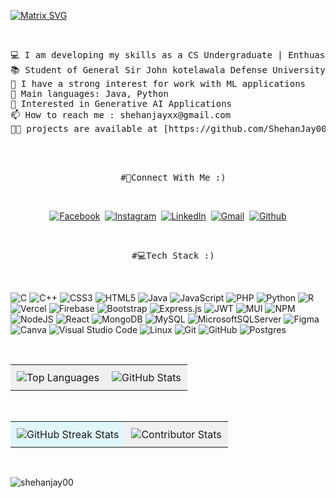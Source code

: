 [![Matrix SVG](https://raw.githubusercontent.com/rodrigograca31/rodrigograca31/master/matrix.svg)](https://www.youtube.com/watch?v=SDkAGkd4NLc) 
<!--<h1 align="center">Hi 👋, I'm Shehan Jayasooriya</h1>-->
<!--<div align="center"><img src ="4a6t7pmm323uaz9rv1rf.webp"></div>-->
<!-- <h3 align="center">CS Undergraduate | Unleashing Innovation | Unlocking the Future!</h3> -->
<!--<img align='right' alt='coding' width='435' src="Programming123najra.gif">-->

<br>

<!--🔭 I’m currently working on **ML Projects**

🌱 I’m currently learning **MERN Full Stack Development**

👨‍💻 All of my projects are available at [https://github.com/ShehanJay00](https://github.com/ShehanJay00)

💬 Ask me about **Java , C++ , Python**

📫 How to reach me **shehanjayxx@gmail.com** -->

<pre>
💻 I am developing my skills as a CS Undergraduate | Enthuastic about new technologies
📚 Student of General Sir John kotelawala Defense University
📝 I have a strong interest for work with ML applications
🌟 Main languages: Java, Python
🚩 Interested in Generative AI Applications
📫 How to reach me : shehanjayxx@gmail.com
👨‍💻 projects are available at [https://github.com/ShehanJay00](https://github.com/ShehanJay00)
</pre>
<br>




<!--<h4 align="left">CONNECT WITH ME</h4>
<p align="center">
<a href="https://twitter.com/shehan jayasooriya" target="blank"><img align="center" src="https://raw.githubusercontent.com/rahuldkjain/github-profile-readme-generator/master/src/images/icons/Social/twitter.svg" alt="shehan jayasooriya" height="30" width="35" /></a>
<a href="https://linkedin.com/in/shehan jayasooriya" target="blank"><img align="center" src="https://raw.githubusercontent.com/rahuldkjain/github-profile-readme-generator/master/src/images/icons/Social/linked-in-alt.svg" alt="shehan jayasooriya" height="30" width="35"/></a>
<a href="https://fb.com/shehan malinda" target="blank"><img align="center" src="https://raw.githubusercontent.com/rahuldkjain/github-profile-readme-generator/master/src/images/icons/Social/facebook.svg" alt="shehan malinda" height="30" width="35" /></a>
<a href="https://instagram.com/shehan_jx" target="blank"><img align="center" src="https://raw.githubusercontent.com/rahuldkjain/github-profile-readme-generator/master/src/images/icons/Social/instagram.svg" alt="shehan_jx" height="30" width="35" /></a>
</p>-->
<br>
<Pre align = 'center'>
  #👋Connect With Me :)
</Pre>
<br>
<p align="center">
<a href="https://fb.com/shehan malinda"><img src="https://img.shields.io/badge/facebook-%231877F2.svg?&style=for-the-badge&logo=facebook&logoColor=white" alt="Facebook" /></a>&nbsp;
<a href="https://instagram.com/shehan_jx"><img src="https://img.shields.io/badge/instagram-%23E4405F.svg?&style=for-the-badge&logo=instagram&logoColor=white" alt="Instagram" /></a>&nbsp;
<a href="www.linkedin.com/in/shehan-jayasooriya"><img src="https://img.shields.io/badge/linkedin-%230077B5.svg?&style=for-the-badge&logo=linkedin&logoColor=white" alt="LinkedIn" /></a>&nbsp;
<a href=""><img src="https://img.shields.io/badge/gmail-%23D14836.svg?&style=for-the-badge&logo=gmail&logoColor=white" alt="Gmail"/></a>&nbsp;
<a href="https://github.com/ShehanJay00/" target="_blank"><img alt="Github" src="https://img.shields.io/badge/GitHub-%2312100E.svg?&style=for-the-badge&logo=Github&logoColor=white" /></a>
</p>

<br>
<Pre align = 'center'>
  #💻Tech Stack :)
</Pre>
<br>

<!--
<p align="left"> 
<a href="https://getbootstrap.com" target="_blank" rel="noreferrer"> <img src="https://raw.githubusercontent.com/devicons/devicon/master/icons/bootstrap/bootstrap-plain-wordmark.svg" alt="bootstrap" width="40" height="35"/> </a> 
<a href="https://www.w3schools.com/cpp/" target="_blank" rel="noreferrer"> <img src="https://raw.githubusercontent.com/devicons/devicon/master/icons/cplusplus/cplusplus-original.svg" alt="cplusplus" width="40" height="35"/> </a> <a href="https://www.w3schools.com/css/" target="_blank" rel="noreferrer"> <img src="https://raw.githubusercontent.com/devicons/devicon/master/icons/css3/css3-original-wordmark.svg" alt="css3" width="40" height="35"/> </a> 
<a href="https://expressjs.com" target="_blank" rel="noreferrer"> <img src="https://raw.githubusercontent.com/devicons/devicon/master/icons/express/express-original-wordmark.svg" alt="express" width="40" height="35"/> </a> 
<a href="https://www.figma.com/" target="_blank" rel="noreferrer"> <img src="https://www.vectorlogo.zone/logos/figma/figma-icon.svg" alt="figma" width="40" height="35"/> </a> <a href="https://firebase.google.com/" target="_blank" rel="noreferrer"> <img src="https://www.vectorlogo.zone/logos/firebase/firebase-icon.svg" alt="firebase" width="40" height="35"/> </a> <a href="https://git-scm.com/" target="_blank" rel="noreferrer"> <img src="https://www.vectorlogo.zone/logos/git-scm/git-scm-icon.svg" alt="git" width="40" height="35"/> </a> <a href="https://www.w3.org/html/" target="_blank" rel="noreferrer"> <img src="https://raw.githubusercontent.com/devicons/devicon/master/icons/html5/html5-original-wordmark.svg" alt="html5" width="40" height="35"/> </a> <a href="https://www.java.com" target="_blank" rel="noreferrer"> <img src="https://raw.githubusercontent.com/devicons/devicon/master/icons/java/java-original.svg" alt="java" width="40" height="35"/> </a> <a href="https://developer.mozilla.org/en-US/docs/Web/JavaScript" target="_blank" rel="noreferrer"> <img src="https://raw.githubusercontent.com/devicons/devicon/master/icons/javascript/javascript-original.svg" alt="javascript" width="40" height="35"/> </a> <a href="https://www.mongodb.com/" target="_blank" rel="noreferrer"> <img src="https://raw.githubusercontent.com/devicons/devicon/master/icons/mongodb/mongodb-original-wordmark.svg" alt="mongodb" width="40" height="35"/> </a> <a href="https://www.microsoft.com/en-us/sql-server" target="_blank" rel="noreferrer"> <img src="https://www.svgrepo.com/show/303229/microsoft-sql-server-logo.svg" alt="mssql" width="40" height="35"/> </a> <a href="https://www.mysql.com/" target="_blank" rel="noreferrer"> <img src="https://raw.githubusercontent.com/devicons/devicon/master/icons/mysql/mysql-original-wordmark.svg" alt="mysql" width="40" height="35"/> </a> <a href="https://nodejs.org" target="_blank" rel="noreferrer"> <img src="https://raw.githubusercontent.com/devicons/devicon/master/icons/nodejs/nodejs-original-wordmark.svg" alt="nodejs" width="40" height="35"/> </a> <a href="https://opencv.org/" target="_blank" rel="noreferrer"> <img src="https://www.vectorlogo.zone/logos/opencv/opencv-icon.svg" alt="opencv" width="40" height="35"/> </a> <a href="https://pandas.pydata.org/" target="_blank" rel="noreferrer"> <img src="https://raw.githubusercontent.com/devicons/devicon/2ae2a900d2f041da66e950e4d48052658d850630/icons/pandas/pandas-original.svg" alt="pandas" width="40" height="35"/> </a> <a href="https://www.postgresql.org" target="_blank" rel="noreferrer"> <img src="https://raw.githubusercontent.com/devicons/devicon/master/icons/postgresql/postgresql-original-wordmark.svg" alt="postgresql" width="40" height="35"/> </a> <a href="https://postman.com" target="_blank" rel="noreferrer"> <img src="https://www.vectorlogo.zone/logos/getpostman/getpostman-icon.svg" alt="postman" width="40" height="35"/> </a> <a href="https://www.python.org" target="_blank" rel="noreferrer"> <img src="https://raw.githubusercontent.com/devicons/devicon/master/icons/python/python-original.svg" alt="python" width="40" height="35"/> </a> <a href="https://reactjs.org/" target="_blank" rel="noreferrer"> <img src="https://raw.githubusercontent.com/devicons/devicon/master/icons/react/react-original-wordmark.svg" alt="react" width="40" height="35"/> </a> <a href="https://reactnative.dev/" target="_blank" rel="noreferrer"> <img src="https://reactnative.dev/img/header_logo.svg" alt="reactnative" width="40" height="35"/> </a> <a href="https://tailwindcss.com/" target="_blank" rel="noreferrer"> <img src="https://www.vectorlogo.zone/logos/tailwindcss/tailwindcss-icon.svg" alt="tailwind" width="40" height="35"/> </a> <a href="https://www.tensorflow.org" target="_blank" rel="noreferrer"> <img src="https://www.vectorlogo.zone/logos/tensorflow/tensorflow-icon.svg" alt="tensorflow" width="40" height="35"/> </a> 
</p>
<br>-->


  ![C](https://img.shields.io/badge/c-%2300599C.svg?style=for-the-badge&logo=c&logoColor=white) 
  ![C++](https://img.shields.io/badge/c++-%2300599C.svg?style=for-the-badge&logo=c%2B%2B&logoColor=white) 
  ![CSS3](https://img.shields.io/badge/css3-%231572B6.svg?style=for-the-badge&logo=css3&logoColor=white) 
  ![HTML5](https://img.shields.io/badge/html5-%23E34F26.svg?style=for-the-badge&logo=html5&logoColor=white) 
  ![Java](https://img.shields.io/badge/java-%23ED8B00.svg?style=for-the-badge&logo=java&logoColor=white) 
  ![JavaScript](https://img.shields.io/badge/javascript-%23323330.svg?style=for-the-badge&logo=javascript&logoColor=%23F7DF1E) 
  ![PHP](https://img.shields.io/badge/php-%23777BB4.svg?style=for-the-badge&logo=php&logoColor=white) 
  ![Python](https://img.shields.io/badge/python-3670A0?style=for-the-badge&logo=python&logoColor=ffdd54) 
  ![R](https://img.shields.io/badge/r-%23276DC3.svg?style=for-the-badge&logo=r&logoColor=white) 
  ![Vercel](https://img.shields.io/badge/vercel-%23000000.svg?style=for-the-badge&logo=vercel&logoColor=white) 
  ![Firebase](https://img.shields.io/badge/firebase-%23039BE5.svg?style=for-the-badge&logo=firebase) 
  ![Bootstrap](https://img.shields.io/badge/bootstrap-%23563D7C.svg?style=for-the-badge&logo=bootstrap&logoColor=white) 
  ![Express.js](https://img.shields.io/badge/express.js-%23404d59.svg?style=for-the-badge&logo=express&logoColor=%2361DAFB) 
  ![JWT](https://img.shields.io/badge/JWT-black?style=for-the-badge&logo=JSON%20web%20tokens) 
  ![MUI](https://img.shields.io/badge/MUI-%230081CB.svg?style=for-the-badge&logo=material-ui&logoColor=white) 
  ![NPM](https://img.shields.io/badge/NPM-%23000000.svg?style=for-the-badge&logo=npm&logoColor=white) 
  ![NodeJS](https://img.shields.io/badge/node.js-6DA55F?style=for-the-badge&logo=node.js&logoColor=white) 
  ![React](https://img.shields.io/badge/react-%2320232a.svg?style=for-the-badge&logo=react&logoColor=%2361DAFB) 
  ![MongoDB](https://img.shields.io/badge/MongoDB-%234ea94b.svg?style=for-the-badge&logo=mongodb&logoColor=white) 
  ![MySQL](https://img.shields.io/badge/mysql-%2300f.svg?style=for-the-badge&logo=mysql&logoColor=white) 
  ![MicrosoftSQLServer](https://img.shields.io/badge/Microsoft%20SQL%20Sever-CC2927?style=for-the-badge&logo=microsoft%20sql%20server&logoColor=white) 
  ![Figma](https://img.shields.io/badge/figma-%23F24E1E.svg?style=for-the-badge&logo=figma&logoColor=white) 
  ![Canva](https://img.shields.io/badge/Canva-%2300C4CC.svg?style=for-the-badge&logo=Canva&logoColor=white) 
  ![Visual Studio Code](https://img.shields.io/badge/Visual%20Studio%20Code-0078d7.svg?style=for-the-badge&logo=visual-studio-code&logoColor=white) 
  ![Linux](https://img.shields.io/badge/Linux-FCC624?style=for-the-badge&logo=linux&logoColor=black) 
  ![Git](https://img.shields.io/badge/git-%23F05033.svg?style=for-the-badge&logo=git&logoColor=white) 
  ![GitHub](https://img.shields.io/badge/github-%23121011.svg?style=for-the-badge&logo=github&logoColor=white) 
  ![Postgres](https://img.shields.io/badge/postgres-%23316192.svg?style=for-the-badge&logo=postgresql&logoColor=white)



<br>

<table align="center">
  <tr>
    <td style="background-color: #f0f0f0; padding: 10px; text-align: center;">
      <img src="https://github-readme-stats.vercel.app/api/top-langs?username=shehanjay00&show_icons=true&locale=en&layout=compact&theme=graywhite" alt="Top Languages" />
    </td>
    <td style="background-color: #f0f0f0; padding: 10px; text-align: center;">
      <img src="https://github-readme-stats.vercel.app/api?username=shehanjay00&show_icons=true&locale=en&theme=graywhite" alt="GitHub Stats" />
    </td>
  </tr>
</table>

<br>

<table align="center">
  <tr>
    <td style="background-color: #e0f7fa;; padding: 10px; text-align: center;">
      <img src="https://github-readme-streak-stats.herokuapp.com/?user=shehanjay00&theme=default" alt="GitHub Streak Stats" />
    </td>
    <td style="background-color: #f0f0f0; padding: 10px; text-align: center;">
      <img src="https://github-contributor-stats.vercel.app/api?username=ShehanJay00&limit=5&theme=graywhite&combine_all_yearly_contributions=true" alt="Contributor Stats" />
    </td>
  </tr>
</table>

<br>

<p align="left"> 
<img src="https://komarev.com/ghpvc/?username=shehanjay00&label=Profile%20views&color=0e75b6&style=flat" alt="shehanjay00" /> </p>


